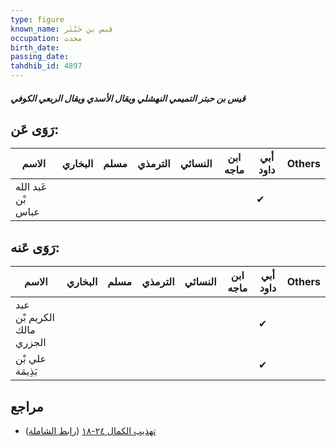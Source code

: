 ```yaml
---
type: figure
known_name: قيس بن حَبْتَر
occupation: محدث
birth_date:
passing_date:
tahdhib_id: 4897
---
```

##### قيس بن حبتر التميمي النهشلي ويقال الأسدي ويقال الربعي الكوفي

## رَوَى عَن:
| الاسم              | البخاري | مسلم | الترمذي | النسائي | ابن ماجه | أبي داود | Others |
| ------------------ | ------- | ---- | ------- | ------- | -------- | -------- | ------ |
| عَبد الله بْن عباس |         |      |         |         |          | ✔        |        |
## رَوَى عَنه:
| الاسم                      | البخاري | مسلم | الترمذي | النسائي | ابن ماجه | أبي داود | Others |
| -------------------------- | ------- | ---- | ------- | ------- | -------- | -------- | ------ |
| عبد الكريم بْن مالك الجزري |         |      |         |         |          | ✔        |        |
| علي بْن بَذِيمَة           |         |      |         |         |          | ✔        |        |
## مراجع
- [تهذيب الكمال ٢٤-١٨](obsidian://open?vault=Tahdhib-al-Kamal&file=Figures/٤٨٩٧-قيس%20بن%20حبتر%20التميمي%20النهشلي%20ويقال%20الأسدي%20ويقال%20الربعي%20الكوفي) ([رابط الشاملة](https://shamela.ws/book/3722/12530))